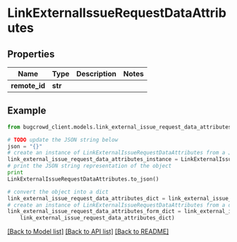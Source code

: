 # LinkExternalIssueRequestDataAttributes


## Properties

Name | Type | Description | Notes
------------ | ------------- | ------------- | -------------
**remote_id** | **str** |  | 

## Example

```python
from bugcrowd_client.models.link_external_issue_request_data_attributes import LinkExternalIssueRequestDataAttributes

# TODO update the JSON string below
json = "{}"
# create an instance of LinkExternalIssueRequestDataAttributes from a JSON string
link_external_issue_request_data_attributes_instance = LinkExternalIssueRequestDataAttributes.from_json(json)
# print the JSON string representation of the object
print
LinkExternalIssueRequestDataAttributes.to_json()

# convert the object into a dict
link_external_issue_request_data_attributes_dict = link_external_issue_request_data_attributes_instance.to_dict()
# create an instance of LinkExternalIssueRequestDataAttributes from a dict
link_external_issue_request_data_attributes_form_dict = link_external_issue_request_data_attributes.from_dict(
    link_external_issue_request_data_attributes_dict)
```
[[Back to Model list]](../README.md#documentation-for-models) [[Back to API list]](../README.md#documentation-for-api-endpoints) [[Back to README]](../README.md)


